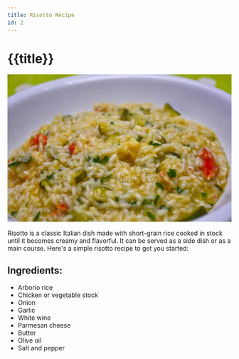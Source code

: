 ```yaml
---
title: Risotto Recipe
id: 2
---
```


# {{title}}

![Risotto](./public/img/rice-1823664_600.jpg)

Risotto is a classic Italian dish made with short-grain rice cooked in stock until it becomes creamy and flavorful. It can be served as a side dish or as a main course. Here's a simple risotto recipe to get you started:

## Ingredients:

- Arborio rice
- Chicken or vegetable stock
- Onion
- Garlic
- White wine
- Parmesan cheese
- Butter
- Olive oil
- Salt and pepper